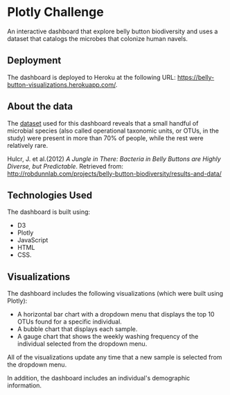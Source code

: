 # Plotly Challenge

An interactive dashboard that explore belly button biodiversity and uses a dataset that catalogs the microbes that colonize human navels.

## Deployment

The dashboard is deployed to Heroku at the following URL: <https://belly-button-visualizations.herokuapp.com/>.

## About the data

The [dataset](./samples.json) used for this dashboard reveals that a small handful of microbial species (also called operational taxonomic units, or OTUs, in the study) were present in more than 70% of people, while the rest were relatively rare.

Hulcr, J. et al.(2012) *A Jungle in There: Bacteria in Belly Buttons are Highly Diverse, but Predictable*. Retrieved from: http://robdunnlab.com/projects/belly-button-biodiversity/results-and-data/

## Technologies Used

The dashboard is built using:

* D3
* Plotly
* JavaScript
* HTML
* CSS.

## Visualizations

The dashboard includes the following visualizations (which were built using Plotly):

* A horizontal bar chart with a dropdown menu that displays the top 10 OTUs found for a specific individual.
* A bubble chart that displays each sample.
* A gauge chart that shows the weekly washing frequency of the individual selected from the dropdown menu.

All of the visualizations update any time that a new sample is selected from the dropdown menu.

In addition, the dashboard includes an individual's demographic information.